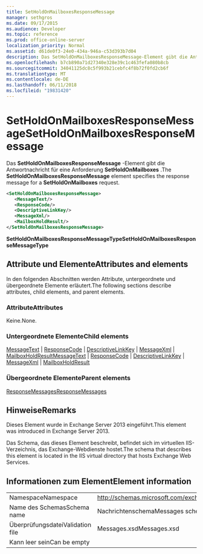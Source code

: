 ```yaml
---
title: SetHoldOnMailboxesResponseMessage
manager: sethgros
ms.date: 09/17/2015
ms.audience: Developer
ms.topic: reference
ms.prod: office-online-server
localization_priority: Normal
ms.assetid: d61de0f3-24e0-434a-946a-c53d393b7d04
description: Das SetHoldOnMailboxesResponseMessage-Element gibt die Antwortnachricht für eine Anforderung SetHoldOnMailboxes.
ms.openlocfilehash: b7cb890a71d27340e328e39c1c463fefa080b8cb
ms.sourcegitcommit: 34041125dc8c5f993b21cebfc4f8b72f0fd2cb6f
ms.translationtype: MT
ms.contentlocale: de-DE
ms.lasthandoff: 06/11/2018
ms.locfileid: "19831420"
---
```

# <a name="setholdonmailboxesresponsemessage"></a><span data-ttu-id="2b852-103">SetHoldOnMailboxesResponseMessage</span><span class="sxs-lookup"><span data-stu-id="2b852-103">SetHoldOnMailboxesResponseMessage</span></span>

<span data-ttu-id="2b852-104">Das **SetHoldOnMailboxesResponseMessage** -Element gibt die Antwortnachricht für eine Anforderung **SetHoldOnMailboxes** .</span><span class="sxs-lookup"><span data-stu-id="2b852-104">The **SetHoldOnMailboxesResponseMessage** element specifies the response message for a **SetHoldOnMailboxes** request.</span></span> 
  
```XML
<SetHoldOnMailboxesResponseMessage>
   <MessageText/>
   <ResponseCode/>
   <DescriptiveLinkKey/>
   <MessageXml/>
   <MailboxHoldResult/>
</SetHoldOnMailboxesResponseMessage>
```

 <span data-ttu-id="2b852-105">**SetHoldOnMailboxesResponseMessageType**</span><span class="sxs-lookup"><span data-stu-id="2b852-105">**SetHoldOnMailboxesResponseMessageType**</span></span>
## <a name="attributes-and-elements"></a><span data-ttu-id="2b852-106">Attribute und Elemente</span><span class="sxs-lookup"><span data-stu-id="2b852-106">Attributes and elements</span></span>

<span data-ttu-id="2b852-107">In den folgenden Abschnitten werden Attribute, untergeordnete und übergeordnete Elemente erläutert.</span><span class="sxs-lookup"><span data-stu-id="2b852-107">The following sections describe attributes, child elements, and parent elements.</span></span>
  
### <a name="attributes"></a><span data-ttu-id="2b852-108">Attribute</span><span class="sxs-lookup"><span data-stu-id="2b852-108">Attributes</span></span>

<span data-ttu-id="2b852-109">Keine.</span><span class="sxs-lookup"><span data-stu-id="2b852-109">None.</span></span>
  
### <a name="child-elements"></a><span data-ttu-id="2b852-110">Untergeordnete Elemente</span><span class="sxs-lookup"><span data-stu-id="2b852-110">Child elements</span></span>

<span data-ttu-id="2b852-111">[MessageText](messagetext.md) | [ResponseCode](responsecode.md) | [DescriptiveLinkKey](descriptivelinkkey.md) | [MessageXml](messagexml.md) | [MailboxHoldResult](mailboxholdresult.md)</span><span class="sxs-lookup"><span data-stu-id="2b852-111">[MessageText](messagetext.md) | [ResponseCode](responsecode.md) | [DescriptiveLinkKey](descriptivelinkkey.md) | [MessageXml](messagexml.md) | [MailboxHoldResult](mailboxholdresult.md)</span></span>
  
### <a name="parent-elements"></a><span data-ttu-id="2b852-112">Übergeordnete Elemente</span><span class="sxs-lookup"><span data-stu-id="2b852-112">Parent elements</span></span>

[<span data-ttu-id="2b852-113">ResponseMessages</span><span class="sxs-lookup"><span data-stu-id="2b852-113">ResponseMessages</span></span>](responsemessages.md)
  
## <a name="remarks"></a><span data-ttu-id="2b852-114">Hinweise</span><span class="sxs-lookup"><span data-stu-id="2b852-114">Remarks</span></span>

<span data-ttu-id="2b852-115">Dieses Element wurde in Exchange Server 2013 eingeführt.</span><span class="sxs-lookup"><span data-stu-id="2b852-115">This element was introduced in Exchange Server 2013.</span></span>
  
<span data-ttu-id="2b852-116">Das Schema, das dieses Element beschreibt, befindet sich im virtuellen IIS-Verzeichnis, das Exchange-Webdienste hostet.</span><span class="sxs-lookup"><span data-stu-id="2b852-116">The schema that describes this element is located in the IIS virtual directory that hosts Exchange Web Services.</span></span>
  
## <a name="element-information"></a><span data-ttu-id="2b852-117">Informationen zum Element</span><span class="sxs-lookup"><span data-stu-id="2b852-117">Element information</span></span>

|||
|:-----|:-----|
|<span data-ttu-id="2b852-118">Namespace</span><span class="sxs-lookup"><span data-stu-id="2b852-118">Namespace</span></span>  <br/> |http://schemas.microsoft.com/exchange/services/2006/messages  <br/> |
|<span data-ttu-id="2b852-119">Name des Schemas</span><span class="sxs-lookup"><span data-stu-id="2b852-119">Schema name</span></span>  <br/> |<span data-ttu-id="2b852-120">Nachrichtenschema</span><span class="sxs-lookup"><span data-stu-id="2b852-120">Messages schema</span></span>  <br/> |
|<span data-ttu-id="2b852-121">Überprüfungsdatei</span><span class="sxs-lookup"><span data-stu-id="2b852-121">Validation file</span></span>  <br/> |<span data-ttu-id="2b852-122">Messages.xsd</span><span class="sxs-lookup"><span data-stu-id="2b852-122">Messages.xsd</span></span>  <br/> |
|<span data-ttu-id="2b852-123">Kann leer sein</span><span class="sxs-lookup"><span data-stu-id="2b852-123">Can be empty</span></span>  <br/> ||
   

